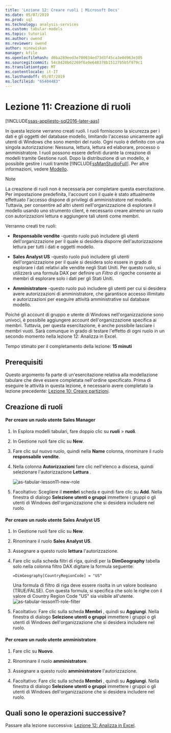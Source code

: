 ```yaml
---
title: 'Lezione 12: Creare ruoli | Microsoft Docs'
ms.date: 05/07/2019
ms.prod: sql
ms.technology: analysis-services
ms.custom: tabular-models
ms.topic: tutorial
ms.author: owend
ms.reviewer: owend
author: minewiskan
manager: kfile
ms.openlocfilehash: d6ba289eed3e700034ed73d3f45ca3e0d963e385
ms.sourcegitcommit: 54c8420b62269f6a9e648378b15127b5b5f979c1
ms.translationtype: MT
ms.contentlocale: it-IT
ms.lasthandoff: 05/07/2019
ms.locfileid: "65404483"
---
```

# <a name="lesson-11-create-roles"></a>Lezione 11: Creazione di ruoli
[!INCLUDE[ssas-appliesto-sql2016-later-aas](../../includes/ssas-appliesto-sql2016-later-aas.md)]

In questa lezione verranno creati ruoli. I ruoli forniscono la sicurezza per i dati e gli oggetti del database modello, limitando l'accesso unicamente agli utenti di Windows che sono membri del ruolo. Ogni ruolo è definito con una singola autorizzazione: Nessuna, lettura, lettura ed elaborare, processo o amministratore. I ruoli possono essere definiti durante la creazione di modelli tramite Gestione ruoli. Dopo la distribuzione di un modello, è possibile gestire i ruoli tramite [!INCLUDE[ssManStudioFull](../../includes/ssmanstudiofull-md.md)]. Per altre informazioni, vedere [Modello](../tabular-models/roles-ssas-tabular.md).  
  
> [!NOTE]  
> La creazione di ruoli non è necessaria per completare questa esercitazione. Per impostazione predefinita, l'account con il quale è stato attualmente effettuato l'accesso dispone di privilegi di amministratore nel modello. Tuttavia, per consentire ad altri utenti nell'organizzazione di esplorare il modello usando uno strumento client, è necessario creare almeno un ruolo con autorizzazioni lettura e aggiungere tali utenti come membri.  
  
Verranno creati tre ruoli:  
  
-   **Responsabile vendite** -questo ruolo può includere gli utenti dell'organizzazione per il quale si desidera disporre dell'autorizzazione lettura per tutti i dati e oggetti modello.  
  
-   **Sales Analyst US** -questo ruolo può includere gli utenti dell'organizzazione per il quale si desidera solo essere in grado di esplorare i dati relativi alle vendite negli Stati Uniti. Per questo ruolo, si utilizzerà una formula DAX per definire un *Filtro di riga*che consente ai membri di esplorare solo i dati per gli Stati Uniti.  
  
-   **Amministratore** -questo ruolo può includere gli utenti per cui si desidera avere autorizzazioni di amministratore, che garantisce accesso illimitato e autorizzazioni per eseguire attività amministrative sul database modello.  
  
Poiché gli account di gruppo e utente di Windows nell'organizzazione sono univoci, è possibile aggiungere account dell'organizzazione specifica ai membri. Tuttavia, per questa esercitazione, è anche possibile lasciare i membri vuoti. Sarà comunque in grado di testare l'effetto di ogni ruolo in un secondo momento nella lezione 12: Analizza in Excel.  
  
Tempo stimato per il completamento della lezione: **15 minuti**  
  
## <a name="prerequisites"></a>Prerequisiti  
Questo argomento fa parte di un'esercitazione relativa alla modellazione tabulare che deve essere completata nell'ordine specificato. Prima di eseguire le attività in questa lezione, è necessario avere completato la lezione precedente: [Lezione 10: Creare partizioni](lesson-10-create-partitions.md).  
  
## <a name="create-roles"></a>Creazione di ruoli  
  
#### <a name="to-create-a-sales-manager-user-role"></a>Per creare un ruolo utente Sales Manager  
  
1.  In Esplora modelli tabulari, fare doppio clic su **ruoli** > **ruoli**.  
  
2.  In Gestione ruoli fare clic su **New**.  
  
3.  Fare clic sul nuovo ruolo, quindi nella **Name** colonna, rinominare il ruolo **responsabile vendite**.  
  
4.  Nella colonna **Autorizzazioni** fare clic nell'elenco a discesa, quindi selezionare l'autorizzazione **Lettura** . 

    ![as-tabular-lesson11-new-role](media/as-tabular-lesson11-new-role.png) 
  
5.  Facoltativo: Scegliere il **membri** scheda e quindi fare clic su **Add**. Nella finestra di dialogo **Selezione utenti o gruppi** immettere i gruppi o gli utenti di Windows dell'organizzazione che si desidera includere nel ruolo.  
  
#### <a name="to-create-a-sales-analyst-us-user-role"></a>Per creare un ruolo utente Sales Analyst US  
  
1.  In Gestione ruoli fare clic su **New**.    
  
2.  Rinominare il ruolo **Sales Analyst US**.  
  
3.  Assegnare a questo ruolo **lettura** l'autorizzazione.  
  
4.  Fare clic sulla scheda filtri di riga, quindi per la **DimGeography** tabella solo nella colonna filtro DAX digitare la formula seguente:  
  
    ```
    =DimGeography[CountryRegionCode] = "US" 
    ```
    
    Una formula di filtro di riga deve essere risolta in un valore booleano (TRUE/FALSE). Con questa formula, si specifica che solo le righe con il valore di Country Region Code "US" sia visibile all'utente.  
    ![as-tabular-lesson11-role-filter](media/as-tabular-lesson11-role-filter.png) 
  
6.  Facoltativo: Fare clic sulla scheda **Membri** , quindi su **Aggiungi**. Nella finestra di dialogo **Selezione utenti o gruppi** immettere i gruppi o gli utenti di Windows dell'organizzazione che si desidera includere nel ruolo.  
  
#### <a name="to-create-an-administrator-user-role"></a>Per creare un ruolo utente amministratore  
  
1.  Fare clic su **Nuovo**.  
  
2.  Rinominare il ruolo **amministratore**.  
  
3.  Assegnare a questo ruolo **amministratore** l'autorizzazione.  
  
4.  Facoltativo: Fare clic sulla scheda **Membri** , quindi su **Aggiungi**. Nella finestra di dialogo **Selezione utenti o gruppi** immettere i gruppi o gli utenti di Windows dell'organizzazione che si desidera includere nel ruolo. 
  
  
## <a name="whats-next"></a>Quali sono le operazioni successive?
Passare alla lezione successiva: [Lezione 12: Analizza in Excel](lesson-12-analyze-in-excel.md).

  
  
